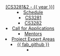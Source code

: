 <header>
<navbar placement="top" type="primary">
  <a slot="brand" href="{{baseUrl}}/index.html" title="Home" class="navbar-brand">[CS3281&2 - {{ year }}]</a>
  <li><a href="{{baseUrl}}/schedule/index.html" class="nav-link">Schedule</a></li>
  
  <li><a href="{{baseUrl}}/admin/cs3281.html" class="nav-link">CS3281</a></li>
  <li><a href="{{baseUrl}}/admin/cs3282.html" class="nav-link">CS3282</a></li>
  <dropdown text="Links" class="nav-link">
    <li><a href="{{baseUrl}}/admin/callForApplications.html"class="dropdown-item">Call for Applications</a></li>
    <li><a href="{{baseUrl}}/admin/mentors.html"class="dropdown-item">Mentors</a></li>
    <li><a href="{{baseUrl}}/admin/expertAreas.html"class="dropdown-item">Project Expert Areas</a></li>
    <!--
    <li><a href="{{ org_site }}/{{ year }}" target="_blank"class="dropdown-item">Students</a></li>
    <li><a href="{{ org_site }}/{{ year }}-dashboard/" target="_blank"class="dropdown-item">Dashboard</a></li>
    <li><a href="{{ org_site }}/{{ year }}/students/talksSchedule.html" target="_blank"class="dropdown-item">Lightning Talks Schedule</a></li>
    <li><a href="https://se-education.org/learningresources/" target="_blank"class="dropdown-item">se-edu/learningresources</a></li> -->
  </dropdown>
  <li><a href="https://github.com/nus-cs3281/website" class="nav-link">{{ fab_github }}</a></li>
  <li slot="right" class="nav-link">
    <form class="navbar-form">
      <searchbar :data="searchData" placeholder="Search" :on-hit="searchCallback" menu-align-right ></searchbar>
    </form>
  </li>
</navbar>
</header>
